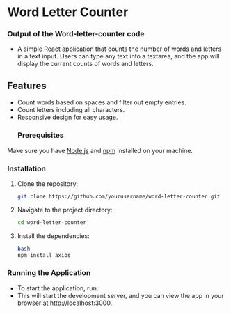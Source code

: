 # **Word Letter Counter** 
### Output of the Word-letter-counter code

- A simple React application that counts the number of words and letters in a text input. Users can type any text into a textarea, and the app will display the current counts of words and letters.
## Features

- Count words based on spaces and filter out empty entries.
- Count letters including all characters.
- Responsive design for easy usage.
  ### Prerequisites

Make sure you have [Node.js](https://nodejs.org/) and [npm](https://www.npmjs.com/) installed on your machine.

### Installation
1. Clone the repository:
   ``` bash
   git clone https://github.com/yourusername/word-letter-counter.git
2. Navigate to the project directory:
   ``` bash
   cd word-letter-counter
3. Install the dependencies:
   ``` bash
   bash
   npm install axios
   
### Running the Application
- To start the application, run:
- This will start the development server, and you can view the app in your browser at http://localhost:3000.


   
